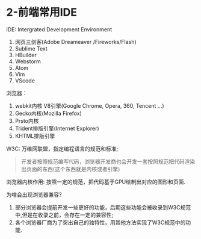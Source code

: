 # 2-前端常用IDE
IDE: Intergrated Development Environment
1. 网页三剑客(Adobe Dreameaver /Fireworks/Flash)
2. Sublime Text
3. HBuilder
4. Webstorm
5. Atom
6. Vim
7. VScode

浏览器：
1. webkit内核 V8引擎(Google Chrome, Opera, 360, Tencent ...)
2. Gecko内核(Mozilla Firefox)
3. Prsto内核
4. Trident排版引擎(Internet Explorer)
5. KHTML排版引擎

W3C: 万维网联盟，指定编程语言的规范和标准;
> 开发者按照规范编写代码，浏览器开发商也会开发一套按照规范把代码渲染出页面的东西(这个东西就是内核或者引擎)

浏览器内核作用: 按照一定的规范，把代码基于GPU绘制出对应的图形和页面.

为啥会出现浏览器兼容?
1. 部分浏览器会提前开发一些更好的功能，后期这些功能会被收录到W3C规范中,但是在收录之前，会存在一定的兼容性;
2. 各个浏览器厂商为了突出自己的独特性，用其他方法实现了W3C规范中的功能.